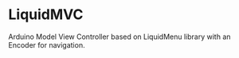 # LiquidMVC
Arduino Model View Controller based on LiquidMenu library with an Encoder for navigation.
